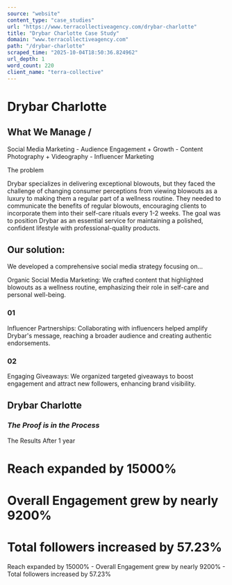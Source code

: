 ```yaml
---
source: "website"
content_type: "case_studies"
url: "https://www.terracollectiveagency.com/drybar-charlotte"
title: "Drybar Charlotte Case Study"
domain: "www.terracollectiveagency.com"
path: "/drybar-charlotte"
scraped_time: "2025-10-04T18:50:36.824962"
url_depth: 1
word_count: 220
client_name: "terra-collective"
---
```


# **Drybar Charlotte**

## What We Manage /

Social Media Marketing  -  Audience Engagement + Growth  -  Content Photography + Videography - Influencer Marketing

The problem

Drybar specializes in delivering exceptional blowouts, but they faced the challenge of changing consumer perceptions from viewing blowouts as a luxury to making them a regular part of a wellness routine. They needed to communicate the benefits of regular blowouts, encouraging clients to incorporate them into their self-care rituals every 1-2 weeks. The goal was to position Drybar as an essential service for maintaining a polished, confident lifestyle with professional-quality products.

## **Our solution:**

We developed a comprehensive social media strategy focusing on…

Organic Social Media Marketing: We crafted content that highlighted blowouts as a wellness routine, emphasizing their role in self-care and personal well-being.

### 01

Influencer Partnerships: Collaborating with influencers helped amplify Drybar's message, reaching a broader audience and creating authentic endorsements.

### 02

Engaging Giveaways: We organized targeted giveaways to boost engagement and attract new followers, enhancing brand visibility.

## **Drybar Charlotte**

### _The Proof is in the Process_

The Results After 1 year

# Reach expanded by 15000%
# 
# Overall Engagement grew by nearly 9200%
# 
# Total followers increased by 57.23%

Reach expanded by 15000% - Overall Engagement grew by nearly 9200% - Total followers increased by 57.23%